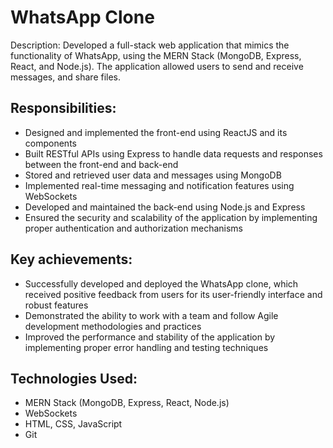 # WhatsApp Clone

Description:
Developed a full-stack web application that mimics the functionality of WhatsApp, using the MERN Stack (MongoDB, Express, React, and Node.js). The application allowed users to send and receive messages, and share files.

## Responsibilities:
- Designed and implemented the front-end using ReactJS and its components
- Built RESTful APIs using Express to handle data requests and responses between the front-end and back-end
- Stored and retrieved user data and messages using MongoDB
- Implemented real-time messaging and notification features using WebSockets
- Developed and maintained the back-end using Node.js and Express
- Ensured the security and scalability of the application by implementing proper authentication and authorization mechanisms

## Key achievements:
- Successfully developed and deployed the WhatsApp clone, which received positive feedback from users for its user-friendly interface and robust features
- Demonstrated the ability to work with a team and follow Agile development methodologies and practices
- Improved the performance and stability of the application by implementing proper error handling and testing techniques

## Technologies Used:
- MERN Stack (MongoDB, Express, React, Node.js)
- WebSockets
- HTML, CSS, JavaScript
- Git
